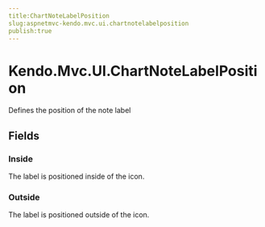 ```yaml
---
title:ChartNoteLabelPosition
slug:aspnetmvc-kendo.mvc.ui.chartnotelabelposition
publish:true
---
```


# Kendo.Mvc.UI.ChartNoteLabelPosition
Defines the position of the note label

## Fields
### Inside
The label is positioned inside of the icon.
### Outside
The label is positioned outside of the icon.




 
